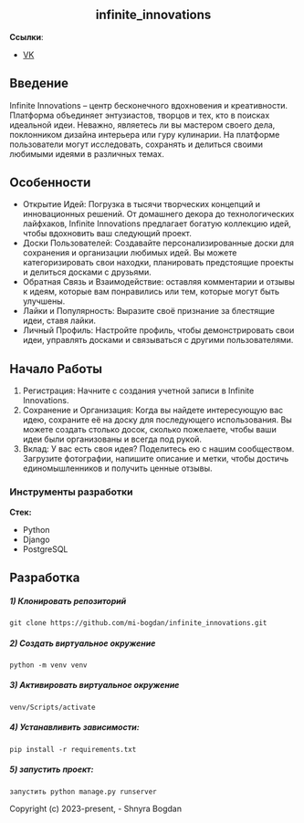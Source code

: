 <h2 align="center">infinite_innovations</h2>

**Ссылки**:
- [VK](https://vk.com/id404101172)


## Введение
Infinite Innovations – центр бесконечного вдохновения и креативности. Платформа объединяет энтузиастов, творцов и тех, кто в поисках идеальной идеи. Неважно, являетесь ли вы мастером своего дела, поклонником дизайна интерьера или гуру кулинарии. На платформе пользователи могут исследовать, сохранять и делиться своими любимыми идеями в различных темах.

## Особенности

- Открытие Идей: Погрузка в тысячи творческих концепций и инновационных решений. От домашнего декора до технологических лайфхаков, Infinite Innovations предлагает богатую коллекцию идей, чтобы вдохновить ваш следующий проект.
- Доски Пользователей: Создавайте персонализированные доски для сохранения и организации любимых идей. Вы можете категоризировать свои находки, планировать предстоящие проекты и делиться досками с друзьями.
- Обратная Связь и Взаимодействие: оставляя комментарии и отзывы к идеям, которые вам понравились или тем, которые могут быть улучшены. 
- Лайки и Популярность: Выразите своё признание за блестящие идеи, ставя лайки. 
- Личный Профиль: Настройте профиль, чтобы демонстрировать свои идеи, управлять досками и связываться с другими пользователями.
  
## Начало Работы

1. Регистрация: Начните с создания учетной записи в Infinite Innovations.  
2. Сохранение и Организация: Когда вы найдете интересующую вас идею, сохраните её на доску для последующего использования. Вы можете создать столько досок, сколько пожелаете, чтобы ваши идеи были организованы и всегда под рукой.
3. Вклад: У вас есть своя идея? Поделитесь ею с нашим сообществом. Загрузите фотографии, напишите описание и метки, чтобы достичь единомышленников и получить ценные отзывы.

### Инструменты разработки

**Стек:**
- Python 
- Django
- PostgreSQL

## Разработка

##### 1) Клонировать репозиторий

    git clone https://github.com/mi-bogdan/infinite_innovations.git

##### 2) Создать виртуальное окружение

    python -m venv venv
    
##### 3) Активировать виртуальное окружение

    venv/Scripts/activate       

##### 4) Устанавливить зависимости:

    pip install -r requirements.txt

##### 5) запустить проект:

    запустить python manage.py runserver



Copyright (c) 2023-present, - Shnyra Bogdan
